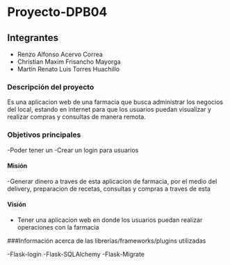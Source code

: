 # Proyecto-DPB04

## Integrantes

- Renzo Alfonso Acervo Correa
- Christian Maxim Frisancho Mayorga
- Martin Renato Luis Torres Huachillo

### Descripción del proyecto

Es una aplicacion web de una farmacia que busca administrar los negocios del local, estando en internet para que los usuarios puedan visualizar y realizar compras y consultas de manera remota.

### Objetivos principales

-Poder tener un
-Crear un login para usuarios 


#### Misión

-Generar dinero a traves de esta aplicacion de farmacia, por el medio del delivery, preparacion de recetas, consultas y compras a traves de esta

#### Visión

- Tener una aplicacion web en donde los usuarios puedan realizar operaciones con la farmacia

###Información acerca de las librerías/frameworks/plugins utilizadas

-Flask-login
-Flask-SQLAlchemy
-Flask-Migrate




